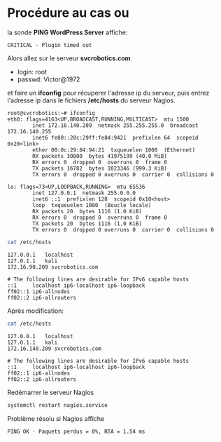 # Procédure au cas ou

la sonde **PING WordPress Server** affiche:

```
CRITICAL - Plugin timed out
```

Alors allez sur le serveur **svcrobotics.com**

- login: root
- passwd: Victor@1972

et faire un **ifconfig** pour récuperer l'adresse ip du serveur, puis entrez l'adresse ip dans le fichiers **/etc/hosts** du serveur Nagios.

```
root@svcrobotics:~# ifconfig
eth0: flags=4163<UP,BROADCAST,RUNNING,MULTICAST>  mtu 1500
        inet 172.16.140.209  netmask 255.255.255.0  broadcast 172.16.140.255
        inet6 fe80::20c:29ff:fe84:9421  prefixlen 64  scopeid 0x20<link>
        ether 00:0c:29:84:94:21  txqueuelen 1000  (Ethernet)
        RX packets 30800  bytes 41975199 (40.0 MiB)
        RX errors 0  dropped 0  overruns 0  frame 0
        TX packets 16782  bytes 1023346 (999.3 KiB)
        TX errors 0  dropped 0 overruns 0  carrier 0  collisions 0

lo: flags=73<UP,LOOPBACK,RUNNING>  mtu 65536
        inet 127.0.0.1  netmask 255.0.0.0
        inet6 ::1  prefixlen 128  scopeid 0x10<host>
        loop  txqueuelen 1000  (Boucle locale)
        RX packets 20  bytes 1116 (1.0 KiB)
        RX errors 0  dropped 0  overruns 0  frame 0
        TX packets 20  bytes 1116 (1.0 KiB)
        TX errors 0  dropped 0 overruns 0  carrier 0  collisions 0
```


```bash
cat /etc/hosts
```

    127.0.0.1	localhost
    127.0.1.1	kali
    172.16.90.209 svcrobotics.com
    
    # The following lines are desirable for IPv6 capable hosts
    ::1     localhost ip6-localhost ip6-loopback
    ff02::1 ip6-allnodes
    ff02::2 ip6-allrouters


Après modification:


```bash
cat /etc/hosts
```

    127.0.0.1	localhost
    127.0.1.1	kali
    172.16.140.209 svcrobotics.com
    
    # The following lines are desirable for IPv6 capable hosts
    ::1     localhost ip6-localhost ip6-loopback
    ff02::1 ip6-allnodes
    ff02::2 ip6-allrouters


Redémarrer le serveur Nagios


```bash
systemctl restart nagios.service
```

Problème résolu si Nagios affiche

```
PING OK - Paquets perdus = 0%, RTA = 1.54 ms
```

